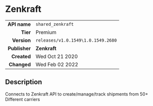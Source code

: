 # Zenkraft
| | |
|-:|-|
|**API name**|`shared_zenkraft`|
|**Tier**|Premium|
|**Version**|`releases/v1.0.1549\1.0.1549.2680`|
|**Publisher**|**Zenkraft**|
|**Created**|Wed Oct 21 2020|
|**Changed**|Wed Feb 02 2022|

## Description
Connects to Zenkraft API to create/manage/track shipments from 50+ Different carriers
